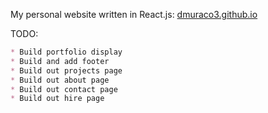 My personal website written in React.js: [dmuraco3.github.io](https://dmuraco3.github.io/)

TODO:
```Markdown
* Build portfolio display
* Build and add footer
* Build out projects page
* Build out about page
* Build out contact page
* Build out hire page
```
